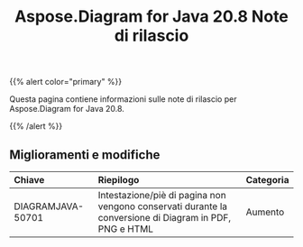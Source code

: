 ﻿---
title: Aspose.Diagram for Java 20.8 Note di rilascio
type: docs
weight: 14
url: /it/java/aspose-diagram-for-java-20-8-release-notes/
---
{{% alert color="primary" %}}

Questa pagina contiene informazioni sulle note di rilascio per Aspose.Diagram for Java 20.8.

{{% /alert %}}
## **Miglioramenti e modifiche**  ##

|**Chiave**|**Riepilogo**|**Categoria**|
|:- |:- |:- |
|DIAGRAMJAVA-50701|Intestazione/piè di pagina non vengono conservati durante la conversione di Diagram in PDF, PNG e HTML|Aumento|
